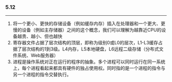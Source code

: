 ### 5.12

___

1. 将一个更小、更快的存储设备（例如缓存内存）插入在处理器和一个更大、更慢的设备（例如主存储器）之间的这个概念，我们可以理解为越靠近CPU的设备越贵、越小、但也越快
2. 寄存器文件占据了层次结构的顶层，即称为级别0或L0的层次，L1-L3缓存占据了层次结构的1到3级。L4内存，L5本地硬盘，L6远程二级存储（分布式文件系统、Web服务器）
3. 进程是操作系统对正在运行的程序的抽象。多个进程可以同时运行在同一系统上，每个进程看起来都具有硬件的独占使用权。同时指的是一个进程的指令与另一个进程的指令交替执行。